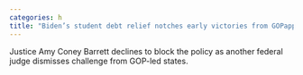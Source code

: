 ```yaml
---
categories: h
title: "Biden’s student debt relief notches early victories from GOPappointed judges"
---
```

Justice Amy Coney Barrett declines to block the policy as another federal judge dismisses challenge from GOP-led states.